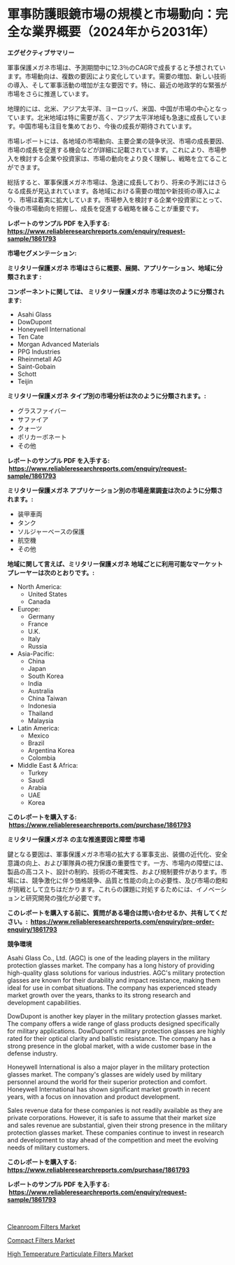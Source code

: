 <p><h1>軍事防護眼鏡市場の規模と市場動向：完全な業界概要（2024年から2031年）</h1></p><p><strong>エグゼクティブサマリー</strong></p>
<p><p>軍事保護メガネ市場は、予測期間中に12.3％のCAGRで成長すると予想されています。市場動向は、複数の要因により変化しています。需要の増加、新しい技術の導入、そして軍事活動の増加が主な要因です。特に、最近の地政学的な緊張が市場をさらに推進しています。</p><p>地理的には、北米、アジア太平洋、ヨーロッパ、米国、中国が市場の中心となっています。北米地域は特に需要が高く、アジア太平洋地域も急速に成長しています。中国市場も注目を集めており、今後の成長が期待されています。</p><p>市場レポートには、各地域の市場動向、主要企業の競争状況、市場の成長要因、市場の成長を促進する機会などが詳細に記載されています。これにより、市場参入を検討する企業や投資家は、市場の動向をより良く理解し、戦略を立てることができます。</p><p>総括すると、軍事保護メガネ市場は、急速に成長しており、将来の予測にはさらなる成長が見込まれています。各地域における需要の増加や新技術の導入により、市場は着実に拡大しています。市場参入を検討する企業や投資家にとって、今後の市場動向を把握し、成長を促進する戦略を練ることが重要です。</p></p>
<p><strong>レポートのサンプル PDF を入手する: <a href="https://www.reliableresearchreports.com/enquiry/request-sample/1861793">https://www.reliableresearchreports.com/enquiry/request-sample/1861793</a></strong></p>
<p><strong>市場セグメンテーション:</strong></p>
<p><strong> ミリタリー保護メガネ 市場はさらに概要、展開、アプリケーション、地域に分類されます :</strong></p>
<p><strong>コンポーネントに関しては、 ミリタリー保護メガネ 市場は次のように分類されます: &nbsp;</strong></p>
<p><ul><li>Asahi Glass</li><li>DowDupont</li><li>Honeywell International</li><li>Ten Cate</li><li>Morgan Advanced Materials</li><li>PPG Industries</li><li>Rheinmetall AG</li><li>Saint-Gobain</li><li>Schott</li><li>Teijin</li></ul></p>
<p><strong> ミリタリー保護メガネ タイプ別の市場分析は次のように分類されます。:</strong></p>
<p><ul><li>グラスファイバー</li><li>サファイア</li><li>クォーツ</li><li>ポリカーボネート</li><li>その他</li></ul></p>
<p><strong>レポートのサンプル PDF を入手する: &nbsp;<a href="https://www.reliableresearchreports.com/enquiry/request-sample/1861793">https://www.reliableresearchreports.com/enquiry/request-sample/1861793</a></strong></p>
<p><strong> ミリタリー保護メガネ アプリケーション別の市場産業調査は次のように分類されます。:</strong></p>
<p><ul><li>装甲車両</li><li>タンク</li><li>ソルジャーベースの保護</li><li>航空機</li><li>その他</li></ul></p>
<p><strong>地域に関して言えば、ミリタリー保護メガネ 地域ごとに利用可能なマーケットプレーヤーは次のとおりです。:</strong></p>
<p><ul>
    <li>
        North America:
        <ul>
            <li>United States</li>
            <li>Canada</li>
        </ul>
    </li>
    <li>
        Europe:
        <ul>
            <li>Germany</li>
            <li>France</li>
            <li>U.K.</li>
            <li>Italy</li>
            <li>Russia</li>
        </ul>
    </li>
    <li>
        Asia-Pacific:
        <ul>
            <li>China</li>
            <li>Japan</li>
            <li>South Korea</li>
            <li>India</li>
            <li>Australia</li>
            <li>China Taiwan</li>
            <li>Indonesia</li>
            <li>Thailand</li>
            <li>Malaysia</li>
        </ul>
    </li>
    <li>
        Latin America:
        <ul>
            <li>Mexico</li>
            <li>Brazil</li>
            <li>Argentina Korea</li>
            <li>Colombia</li>
        </ul>
    </li>
    <li>
        Middle East & Africa:
        <ul>
            <li>Turkey</li>
            <li>Saudi</li>
            <li>Arabia</li>
            <li>UAE</li>
            <li>Korea</li>
        </ul>
    </li>
    </ul></p>
<p><strong>このレポートを購入する: &nbsp;<a href="https://www.reliableresearchreports.com/purchase/1861793">https://www.reliableresearchreports.com/purchase/1861793</a></strong></p>
<p><strong>ミリタリー保護メガネ の主な推進要因と障壁 市場</strong></p>
<p><p>鍵となる要因は、軍事保護メガネ市場の拡大する軍事支出、装備の近代化、安全意識の向上、および軍隊員の視力保護の重要性です。一方、市場内の障壁には、製品の高コスト、設計の制約、技術の不確実性、および規制要件があります。市場には、競争激化に伴う価格競争、品質と性能の向上の必要性、及び市場の飽和が挑戦として立ちはだかります。これらの課題に対処するためには、イノベーションと研究開発の強化が必要です。</p></p>
<p><strong>このレポートを購入する前に、質問がある場合は問い合わせるか、共有してください。:&nbsp; <a href="https://www.reliableresearchreports.com/enquiry/pre-order-enquiry/1861793">https://www.reliableresearchreports.com/enquiry/pre-order-enquiry/1861793</a></strong></p>
<p><strong>競争環境</strong></p>
<p><p>Asahi Glass Co., Ltd. (AGC) is one of the leading players in the military protection glasses market. The company has a long history of providing high-quality glass solutions for various industries. AGC's military protection glasses are known for their durability and impact resistance, making them ideal for use in combat situations. The company has experienced steady market growth over the years, thanks to its strong research and development capabilities.</p><p>DowDupont is another key player in the military protection glasses market. The company offers a wide range of glass products designed specifically for military applications. DowDupont's military protection glasses are highly rated for their optical clarity and ballistic resistance. The company has a strong presence in the global market, with a wide customer base in the defense industry.</p><p>Honeywell International is also a major player in the military protection glasses market. The company's glasses are widely used by military personnel around the world for their superior protection and comfort. Honeywell International has shown significant market growth in recent years, with a focus on innovation and product development.</p><p>Sales revenue data for these companies is not readily available as they are private corporations. However, it is safe to assume that their market size and sales revenue are substantial, given their strong presence in the military protection glasses market. These companies continue to invest in research and development to stay ahead of the competition and meet the evolving needs of military customers.</p></p>
<p><strong>このレポートを購入する: &nbsp; <a href="https://www.reliableresearchreports.com/purchase/1861793">https://www.reliableresearchreports.com/purchase/1861793</a></strong></p>
<p><strong>レポートのサンプル PDF を入手する: &nbsp;<a href="https://www.reliableresearchreports.com/enquiry/request-sample/1861793">https://www.reliableresearchreports.com/enquiry/request-sample/1861793</a></strong><strong></strong></p>
<p>&nbsp;</p>
<p><p><a href="https://view.publitas.com/reportprime-1/cleanroom-filters-market-with-the-goal-of-estimating-the-market-size-and-future-growth-potential-of-various-market-segments-based-on-component-applications-end-user-and-region/">Cleanroom Filters Market</a></p><p><a href="https://view.publitas.com/reportprime-1/global-compact-filters-market-by-types-applications-and-major-players-with-regional-growth-rate-analysis-and-development-situation-from-2023-to-2030/">Compact Filters Market</a></p><p><a href="https://view.publitas.com/reportprime-1/high-temperature-particulate-filters-market-size-reflecting-a-forecast-till-2030-market-by-type-by-application-and-by-geography/">High Temperature Particulate Filters Market</a></p></p>